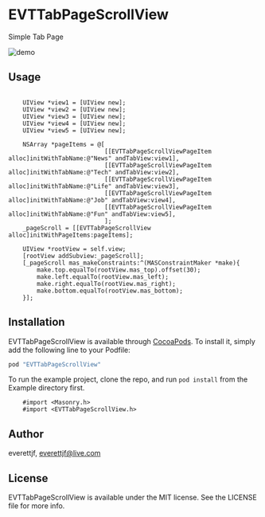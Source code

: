 # EVTTabPageScrollView

Simple Tab Page


![demo](http://everettjf.github.io/images/extern/EVTTabPageScrollView.gif)


## Usage

```oc

    UIView *view1 = [UIView new];
    UIView *view2 = [UIView new];
    UIView *view3 = [UIView new];
    UIView *view4 = [UIView new];
    UIView *view5 = [UIView new];
    
    NSArray *pageItems = @[
                           [[EVTTabPageScrollViewPageItem alloc]initWithTabName:@"News" andTabView:view1],
                           [[EVTTabPageScrollViewPageItem alloc]initWithTabName:@"Tech" andTabView:view2],
                           [[EVTTabPageScrollViewPageItem alloc]initWithTabName:@"Life" andTabView:view3],
                           [[EVTTabPageScrollViewPageItem alloc]initWithTabName:@"Job" andTabView:view4],
                           [[EVTTabPageScrollViewPageItem alloc]initWithTabName:@"Fun" andTabView:view5],
                           ];
    _pageScroll = [[EVTTabPageScrollView alloc]initWithPageItems:pageItems];
    
    UIView *rootView = self.view;
    [rootView addSubview:_pageScroll];
    [_pageScroll mas_makeConstraints:^(MASConstraintMaker *make){
        make.top.equalTo(rootView.mas_top).offset(30);
        make.left.equalTo(rootView.mas_left);
        make.right.equalTo(rootView.mas_right);
        make.bottom.equalTo(rootView.mas_bottom);
    }];

```

## Installation

EVTTabPageScrollView is available through [CocoaPods](http://cocoapods.org). To install
it, simply add the following line to your Podfile:

```ruby
pod "EVTTabPageScrollView"
```

To run the example project, clone the repo, and run `pod install` from the Example directory first.

```oc
    #import <Masonry.h>
    #import <EVTTabPageScrollView.h>
```

## Author

everettjf, everettjf@live.com

## License

EVTTabPageScrollView is available under the MIT license. See the LICENSE file for more info.

